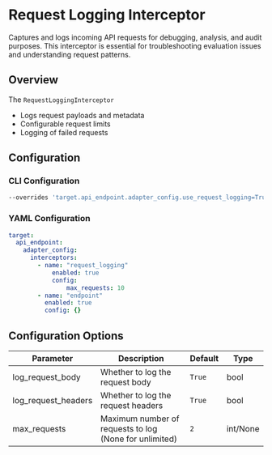 # Request Logging Interceptor

Captures and logs incoming API requests for debugging, analysis, and audit purposes. This interceptor is essential for troubleshooting evaluation issues and understanding request patterns.

## Overview

The `RequestLoggingInterceptor` 

- Logs request payloads and metadata
- Configurable request limits
- Logging of failed requests


## Configuration

### CLI Configuration

```bash
--overrides 'target.api_endpoint.adapter_config.use_request_logging=True,target.api_endpoint.adapter_config.max_saved_requests=1000'
```

### YAML Configuration


```yaml
target:
  api_endpoint:
    adapter_config:
      interceptors:
        - name: "request_logging"
            enabled: true
            config:
                max_requests: 10
        - name: "endpoint"
          enabled: true
          config: {}
```

## Configuration Options

| Parameter          | Description                                                            | Default   | Type    |
|--------------------|------------------------------------------------------------------------|-----------|---------|
| log_request_body   | Whether to log the request body                                        | `True`    | bool    |
| log_request_headers| Whether to log the request headers                                     | `True`    | bool    |
| max_requests       | Maximum number of requests to log (None for unlimited)                 | `2`       | int/None|
